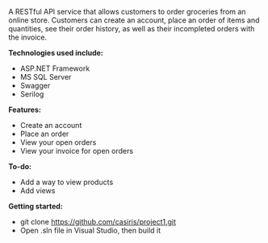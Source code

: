 A RESTful API service that allows customers to order groceries from an online store. Customers can create an account, place an order of items and quantities, see their order history, as well as their incompleted orders with the invoice.

<b>Technologies used include:</b>
  - ASP.NET Framework
  - MS SQL Server
  - Swagger
  - Serilog

<b>Features:</b>
  - Create an account
  - Place an order
  - View your open orders
  - View your invoice for open orders

<b>To-do:</b>
  - Add a way to view products
  - Add views

<b>Getting started:</b>
  - git clone https://github.com/casiris/project1.git
  - Open .sln file in Visual Studio, then build it
   

